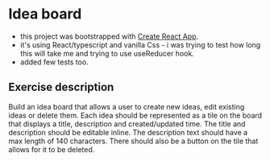 # Idea board 
- this project was bootstrapped with [Create React App](https://github.com/facebook/create-react-app).
- it's using React/typescript and vanilla Css - i was trying to test how long this will take me and trying to use useReducer hook.
- added few tests too.

## Exercise description
Build an idea board that allows a user to create new ideas, edit existing ideas or delete them. Each idea should be represented as a tile on the board that displays a title, description and created/updated time. The title and description should be editable inline. The description text should have a max length of 140 characters. There should also be a button on the tile that allows for it to be deleted.
